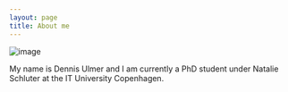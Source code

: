 ```yaml
---
layout: page
title: About me
---
```


![image](../img/MG_0285.jpg)

My name is Dennis Ulmer and I am currently a PhD student under Natalie Schluter at the IT University Copenhagen.
